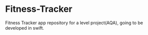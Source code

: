 # Fitness-Tracker
Fitness Tracker app repository for a level project(AQA), going to be developed in swift.
